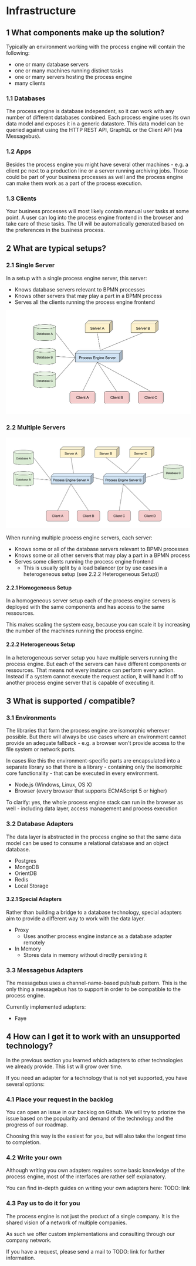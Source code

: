 # Infrastructure

## 1 What components make up the solution?

Typically an environment working with the process engine will contain the following:

* one or many database servers
* one or many machines running distinct tasks
* one or many servers hosting the process engine
* many clients

### 1.1 Databases
The process engine is database independent, so it can work with any number of different databases combined. Each process engine uses its own data model and exposes it in a generic datastore. This data model can be queried against using the HTTP REST API, GraphQL or the Client API (via Messagebus).

### 1.2 Apps
Besides the process engine you might have several other machines - e.g. a client pc next to a production line or a server running archiving jobs. Those could be part of your business processes as well and the process engine can make them work as a part of the process execution.

### 1.3 Clients
Your business processes will most likely contain manual user tasks at some point. A user can log into the process engine frontend in the browser and take care of these tasks. The UI will be automatically generated based on the preferences in the business process.

## 2 What are typical setups?

### 2.1 Single Server

In a setup with a single process engine server, this server:
* Knows database servers relevant to BPMN processes
* Knows other servers that may play a part in a BPMN process
* Serves all the clients running the process engine frontend

![Single Server](images/single-server.png)

### 2.2 Multiple Servers

![Multiple Servers](images/multi-server.png)

When running multiple process engine servers, each server:
* Knows some or all of the database servers relevant to BPMN processes
* Knows some or all other servers that may play a part in a BPMN process
* Serves some clients running the process engine frontend
  * This is usually split by a load balancer (or by use cases in a heterogeneous setup (see 2.2.2 Heterogeneous Setup))

#### 2.2.1 Homogeneous Setup

In a homogeneous server setup each of the process engine servers is deployed with the same components and has access to the same ressources.

This makes scaling the system easy, because you can scale it by increasing the number of the machines running the process engine.

#### 2.2.2 Heterogeneous Setup

In a heterogeneous server setup you have multiple servers running the process engine. But each of the servers can have different components or ressources. That means not every instance can perform every action. Instead if a system cannot execute the request action, it will hand it off to another process engine server that is capable of executing it.

## 3 What is supported / compatible?

### 3.1 Environments

The libraries that form the process engine are isomorphic wherever possible. But there will always be use cases where an environment cannot provide an adequate fallback - e.g. a browser won't provide access to the file system or network ports.

In cases like this the environment-specific parts are encapsulated into a separate library so that there is a library - containing only the isomorphic core functionality - that can be executed in every environment.  

* Node.js (Windows, Linux, OS X)
* Browser (every browser that supports ECMAScript 5 or higher)

To clarify: yes, the whole process engine stack can run in the browser as well - including data layer, access management and process execution

### 3.2 Database Adapters

The data layer is abstracted in the process engine so that the same data model can be used to consume a relational database and an object database.

* Postgres
* MongoDB
* OrientDB
* Redis
* Local Storage

#### 3.2.1 Special Adapters

Rather than building a bridge to a database technology, special adapters aim to provide a different way to work with the data layer.

* Proxy
  * Uses another process engine instance as a database adapter remotely
* In Memory
  * Stores data in memory without directly persisting it

### 3.3 Messagebus Adapters

The messagebus uses a channel-name-based pub/sub pattern. This is the only thing a messagebus has to support in order to be compatible to the process engine.

Currently implemented adapters:

* Faye

## 4 How can I get it to work with an unsupported technology?

In the previous section you learned which adapters to other technologies we already provide. This list will grow over time.

If you need an adapter for a technology that is not yet supported, you have several options:

### 4.1 Place your request in the backlog

You can open an issue in our backlog on Github. We will try to priorize the issue based on the popularity and demand of the technology and the progress of our roadmap.

Choosing this way is the easiest for you, but will also take the longest time to completion.

### 4.2 Write your own

Although writing you own adapters requires some basic knowledge of the process engine, most of the interfaces are rather self explanatory.

You can find in-depth guides on writing your own adapters here: TODO: link 

### 4.3 Pay us to do it for you

The process engine is not just the product of a single company. It is the shared vision of a network of multiple companies.

As such we offer custom implementations and consulting through our company network.

If you have a request, please send a mail to TODO: link for further information.